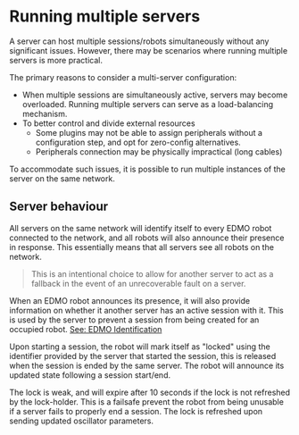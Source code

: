 # Running multiple servers

A server can host multiple sessions/robots simultaneously without any significant issues. However, there may be scenarios where running multiple servers is more practical.

The primary reasons to consider a multi-server configuration:

* When multiple sessions are simultaneously active, servers may become overloaded. Running multiple servers can serve as a load-balancing mechanism.
* To better control and divide external resources
    + Some plugins may not be able to assign peripherals without a configuration step, and opt for zero-config alternatives.
    + Peripherals connection may be physically impractical (long cables)

To accommodate such issues, it is possible to run multiple instances of the server on the same network.

## Server behaviour
All servers on the same network will identify itself to every EDMO robot connected to the network, and all robots will also announce their presence in response. This essentially means that all servers see all robots on the network.

> This is an intentional choice to allow for another server to act as a fallback in the event of an unrecoverable fault on a server.

When an EDMO robot announces its presence, it will also provide information on whether it another server has an active session with it. This is used by the server to prevent a session from being created for an occupied robot. [See: EDMO Identification](Communication/fundamentals.md#identification-command)

Upon starting a session, the robot will mark itself as "locked" using the identifier provided by the server that started the session, this is released when the session is ended by the same server. The robot will announce its updated state following a session start/end.

The lock is weak, and will expire after 10 seconds if the lock is not refreshed by the lock-holder. This is a failsafe prevent the robot from being unusable if a server fails to properly end a session. The lock is refreshed upon sending updated oscillator parameters.



